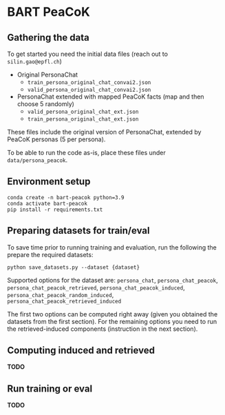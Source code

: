 # BART PeaCoK

## Gathering the data
To get started you need the initial data files (reach out to `silin.gao@epfl.ch`)

* Original PersonaChat
  * `train_persona_original_chat_convai2.json`
  * `valid_persona_original_chat_convai2.json`
* PersonaChat extended with mapped PeaCoK facts (map and then choose 5 randomly) 
  * `valid_persona_original_chat_ext.json`
  * `train_persona_original_chat_ext.json`

These files include the original version of PersonaChat, extended by PeaCoK personas (5 per persona).

To be able to run the code as-is, place these files under `data/persona_peacok`.

## Environment setup

```
conda create -n bart-peacok python=3.9
conda activate bart-peacok
pip install -r requirements.txt
```

## Preparing datasets for train/eval

To save time prior to running training and evaluation, run the following the prepare the required datasets:

``python save_datasets.py --dataset {dataset}``

Supported options for the dataset are: 
``persona_chat``, 
``persona_chat_peacok``, 
``persona_chat_peacok_retrieved``, ``persona_chat_peacok_induced``, 
``persona_chat_peacok_random_induced``, ``persona_chat_peacok_retrieved_induced``

The first two options can be computed right away (given you obtained the datasets from the first section). For the remaining options you need to run the retrieved-induced components (instruction in the next section).

## Computing induced and retrieved
**TODO**

## Run training or eval
**TODO**
